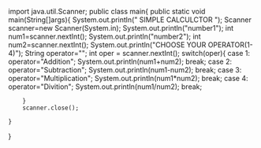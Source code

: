 import java.util.Scanner;
public class main{
    public static void main(String[]args){
        System.out.println("   SIMPLE CALCULCTOR   ");
        Scanner scanner=new Scanner(System.in);
        System.out.println("number1");
        int num1=scanner.nextInt();
        System.out.println("number2"); 
        int num2=scanner.nextInt();
        System.out.println("CHOOSE YOUR OPERATOR(1-4)");
        String operator="";
        int oper = scanner.nextInt(); 
        switch(oper){
            case 1:
                operator="Addition";
                System.out.println(num1+num2);
                break;
            case 2:
                operator="Subtraction";
                System.out.println(num1-num2);
                break;
            case 3:
                operator="Multiplication";
                System.out.println(num1*num2);
                break;
            case 4:
                operator="Divition";
                System.out.println(num1/num2);
                break;

        }
        scanner.close();

    }
}
